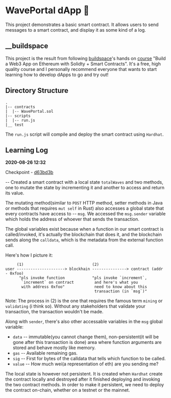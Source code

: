 # WavePortal dApp 👋

This project demonstrates a basic smart contract. It allows users to send
messages to a smart contract, and display it as some kind of a log. 

## __buildspace

This project is the result from following [buildspace](https://buildspace.so/)'s
hands on [course](https://buildspace.so/solidity) "Build a Web3 App on Ethereum
with Solidty + Smart Contracts". It's a free, high quality course and I
personally recommend everyone that wants to start learning how to develop dApps
to go and try out!

## Directory Structure

```
.
|-- contracts
|  |-- WavePortal.sol
|-- scripts
|  |-- run.js
|__ test
```

The `run.js` script will compile and deploy the smart contract using `Hardhat`.

## Learning Log

**2020-08-26 12:32**

Checkpoint - [d63bd3b](https://github.com/Dolpheyn/wave-portal-dApp/commit/d63bd3bb0e8346a23fc7d91b250514bcc49f3785)

-- Created a smart contract with a local state `totalWaves` and two methods, one
to mutate the state by incrementing it and another to access and return its
value.

The mutating method(similar to `POST` HTTP method, setter methods in Java or
methods that requires `mut self` in Rust) also accesses a global state that
every contracts have access to -- `msg`. We accessed the `msg.sender` variable
which holds the address of whoever that sends the transaction.

The global variables exist because when a function in our smart contract is
called/invoked, it's actually the blockchain that does it, and the blockchain
sends along the `calldata`, which is the metadata from the external function
call.

Here's how I picture it:
```
     (1)                              (2)
user ---------------------> blockhain ---------------> contract (addr - 0xfoo)
      "pls invoke function            "pls invoke `increment`,
       `increment` on contract         and here's what you
       with address 0xfoo"             need to know about this
                                       transaction (in `msg`)"
```

Note: The process in (2) is the one that requires the famous term `mining` or
`validating` (i think so). Without any stakeholders that validate your
transaction, the transaction wouldn't be made.

Along with `sender`, there's also other accessable variables in the `msg` global
variable:

- `data` -- immutable(you cannot change them), non-persistent(it will be gone
  after this transaction is done) area where function arguments are stored and
  behave mostly like memory.
- `gas` -- Available remaining gas.
- `sig` -- First for bytes of the calldata that tells which function to be
  called.
- `value` -- How much wei(a representation of eth) are you sending me?

The local state is however not persistent. It is created when `Hardhat` create
the contract locally and destroyed after it finished deploying and invoking the
two contract methods. In order to make it persistent, we need to deploy the
contract on-chain, whether on a testnet or the mainnet.
